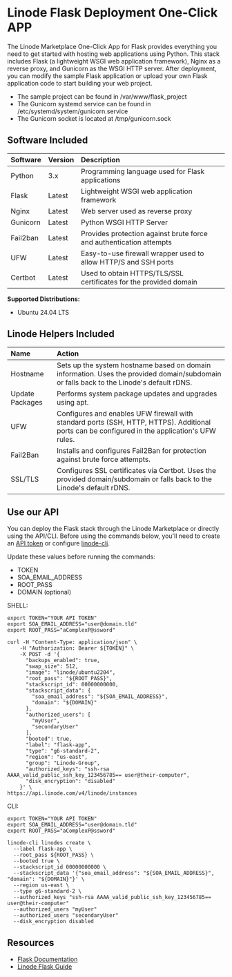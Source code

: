 # Linode Flask Deployment One-Click APP

The Linode Marketplace One-Click App for Flask provides everything you need to get started with hosting web applications using Python. This stack includes Flask (a lightweight WSGI web application framework), Nginx as a reverse proxy, and Gunicorn as the WSGI HTTP server. After deployment, you can modify the sample Flask application or upload your own Flask application code to start building your web project.

* The sample project can be found in /var/www/flask_project
* The Gunicorn systemd service can be found in /etc/systemd/system/gunicorn.service
* The Gunicorn socket is located at /tmp/gunicorn.sock

## Software Included

| Software  | Version   | Description   |
| :---      | :----     | :---          |
| Python    | 3.x       | Programming language used for Flask applications |
| Flask     | Latest    | Lightweight WSGI web application framework |
| Nginx     | Latest    | Web server used as reverse proxy |
| Gunicorn  | Latest    | Python WSGI HTTP Server |
| Fail2ban  | Latest    | Provides protection against brute force and authentication attempts |
| UFW       | Latest    | Easy-to-use firewall wrapper used to allow HTTP/S and SSH ports |
| Certbot   | Latest    | Used to obtain HTTPS/TLS/SSL certificates for the provided domain |

**Supported Distributions:**

- Ubuntu 24.04 LTS

## Linode Helpers Included

| Name  | Action  |
| :---  | :---    |
| Hostname   | Sets up the system hostname based on domain information. Uses the provided domain/subdomain or falls back to the Linode's default rDNS. |
| Update Packages   | Performs system package updates and upgrades using apt. |
| UFW   | Configures and enables UFW firewall with standard ports (SSH, HTTP, HTTPS). Additional ports can be configured in the application's UFW rules. |
| Fail2Ban   | Installs and configures Fail2Ban for protection against brute force attempts. |
| SSL/TLS   | Configures SSL certificates via Certbot. Uses the provided domain/subdomain or falls back to the Linode's default rDNS. |


## Use our API

You can deploy the Flask stack through the Linode Marketplace or directly using the API/CLI. Before using the commands below, you'll need to create an [API token](https://www.linode.com/docs/products/tools/linode-api/get-started/#create-an-api-token) or configure [linode-cli](https://www.linode.com/products/cli/).

Update these values before running the commands:
- TOKEN
- SOA_EMAIL_ADDRESS
- ROOT_PASS
- DOMAIN (optional)

SHELL:
```
export TOKEN="YOUR API TOKEN"
export SOA_EMAIL_ADDRESS="user@domain.tld"
export ROOT_PASS="aComplexP@ssword"

curl -H "Content-Type: application/json" \
    -H "Authorization: Bearer ${TOKEN}" \
    -X POST -d '{
      "backups_enabled": true,
      "swap_size": 512,
      "image": "linode/ubuntu2204",
      "root_pass": "${ROOT_PASS}",
      "stackscript_id": 00000000000,
      "stackscript_data": {
        "soa_email_address": "${SOA_EMAIL_ADDRESS}",
        "domain": "${DOMAIN}"
      },
      "authorized_users": [
        "myUser",
        "secondaryUser"
      ],
      "booted": true,
      "label": "flask-app",
      "type": "g6-standard-2",
      "region": "us-east",
      "group": "Linode-Group",
      "authorized_keys": "ssh-rsa AAAA_valid_public_ssh_key_123456785== user@their-computer",
      "disk_encryption": "disabled"
    }' \
https://api.linode.com/v4/linode/instances
```

CLI:
```
export TOKEN="YOUR API TOKEN"
export SOA_EMAIL_ADDRESS="user@domain.tld"
export ROOT_PASS="aComplexP@ssword"

linode-cli linodes create \
  --label flask-app \
  --root_pass ${ROOT_PASS} \
  --booted true \
  --stackscript_id 00000000000 \
  --stackscript_data '{"soa_email_address": "${SOA_EMAIL_ADDRESS}", "domain": "${DOMAIN}"}' \
  --region us-east \
  --type g6-standard-2 \
  --authorized_keys "ssh-rsa AAAA_valid_public_ssh_key_123456785== user@their-computer"
  --authorized_users "myUser"
  --authorized_users "secondaryUser"
  --disk_encryption disabled
```

## Resources

- [Flask Documentation](https://flask.palletsprojects.com/en/stable/)
- [Linode Flask Guide](https://www.linode.com/docs/marketplace-docs/guides/flask/)

